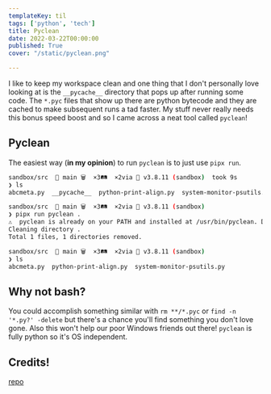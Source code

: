 ```yaml
---
templateKey: til
tags: ['python', 'tech']
title: Pyclean
date: 2022-03-22T00:00:00
published: True
cover: "/static/pyclean.png"

---
```


I like to keep my workspace clean and one thing that I don't personally love looking at is the `__pycache__` directory that pops up after running some code.
The `*.pyc` files that show up there are python bytecode and they are cached to make subsequent runs a tad faster. 
My stuff never really needs this bonus speed boost and so I came across a neat tool called `pyclean`!

## Pyclean

The easiest way (**in my opinion**) to run `pyclean` is to just use `pipx run`.

```bash
sandbox/src  🌱 main 🗑️  ×3🛤️  ×2via 🐍 v3.8.11 (sandbox)  took 9s
❯ ls
abcmeta.py  __pycache__  python-print-align.py  system-monitor-psutils.py

sandbox/src  🌱 main 🗑️  ×3🛤️  ×2via 🐍 v3.8.11 (sandbox)
❯ pipx run pyclean .
⚠️  pyclean is already on your PATH and installed at /usr/bin/pyclean. Downloading and running anyway.
Cleaning directory .
Total 1 files, 1 directories removed.

sandbox/src  🌱 main 🗑️  ×3🛤️  ×2via 🐍 v3.8.11 (sandbox)
❯ ls
abcmeta.py  python-print-align.py  system-monitor-psutils.py

```

## Why not bash?

You could accomplish something similar with `rm **/*.pyc` or `find -n '*.py?' -delete` but there's a chance you'll find something you don't love gone.
Also this won't help our poor Windows friends out there!
`pyclean` is fully python so it's OS independent.

## Credits!

[repo](https://github.com/bittner/pyclean)
